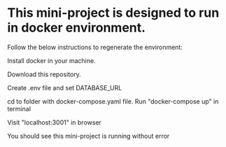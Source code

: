 # This mini-project is designed to run in docker environment.

Follow the below instructions to regenerate the environment:

Install docker in your machine.

Download this repository.

Create .env file and set DATABASE_URL

cd to folder with docker-compose.yaml file. Run "docker-compose up" in terminal

Visit "localhost:3001" in browser

You should see this mini-project is running without error
